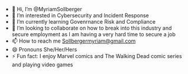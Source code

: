- 👋 Hi, I’m @MyriamSollberger
- 👀 I’m interested in Cybersecurity and Incident Response
- 🌱 I’m currently learning Govenrnance Risk and Compliance
- 💞️ I’m looking to collaborate on how to break into this industry and secure employment as I am having a very hard time to secure a job 
- 📫 How to reach me Sollbergermyriam@gmail.com
- 😄 Pronouns She/Her/Hers
- ⚡ Fun fact: I enjoy Marvel comics and The Walking Dead comic series and playing video games

<!---
MyriamSollberger/MyriamSollberger is a ✨ special ✨ repository because its `README.md` (this file) appears on your GitHub profile.
You can click the Preview link to take a look at your changes.
--->
